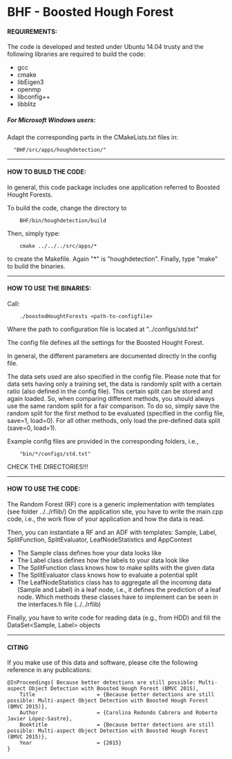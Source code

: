 # BHF - Boosted Hough Forest

#### REQUIREMENTS:


The code is developed and tested under Ubuntu 14.04 trusty and the following libraries are 
required to build the code:
+ gcc
+ cmake
+ libEigen3
+ openmp
+ libconfig++
+ libblitz

##### For Microsoft Windows users:
    
Adapt the corresponding parts in the CMakeLists.txt files in:
            
      "BHF/src/apps/houghdetection/"

---

#### HOW TO BUILD THE CODE:


In general, this code package includes one application referred to Boosted Hought Forests.

To build the code, change the directory to 

```
    BHF/bin/houghdetection/build
```

Then, simply type:
 
```
    cmake ../../../src/apps/*
```
to create the Makefile. Again "\*" is "houghdetection". 
Finally, type "make" to build the binaries. 

---

#### HOW TO USE THE BINARIES:


Call:

```
    ./boostedHoughtForests <path-to-configfile>
```
Where the path to configuration file is located at "../configs/std.txt"

The config file defines all the settings for the Boosted Hought Forest. 

In general, the different parameters are documented directly in the config file. 

The data sets used are also specified in the config file. Please note that for data sets having only 
a training set, the data is randomly split with a certain ratio (also defined in the config file). 
This certain split can be stored and again loaded. So, when comparing different methods, you should 
always use the same random split for a fair comparison. To do so, simply save the random split for the 
first method to be evaluated (specified in the config file, save=1, load=0). For all other methods, only load the pre-defined data split (save=0, load=1). 

Example config files are provided in the corresponding folders, i.e., 
```
    "bin/*/configs/std.txt"
```
CHECK THE DIRECTORIES!!!

---

#### HOW TO USE THE CODE:
The Random Forest (RF) core is a generic implementation with templates (see folder ../../rflib/)
On the application site, you have to write the main.cpp code, i.e., the work flow of your application
and how the data is read.

Then, you can instantiate a RF and an ADF with templates:
Sample, Label, SplitFunction, SplitEvaluator, LeafNodeStatistics and AppContext
+ The Sample class defines how your data looks like
+ The Label class defines how the labels to your data look like
+ The SplitFunction class knows how to make splits with the given data
+ The SplitEvaluator class knows how to evaluate a potential split
+ The LeafNodeStatistics class has to aggregate all the incoming data (Sample and Label)
     in a leaf node, i.e., it defines the prediction of a leaf node.
Which methods these classes have to implement can be seen in the interfaces.h file (../../rflib)

Finally, you have to write code for reading data (e.g., from HDD) and fill the
DataSet<Sample, Label> objects

---

#### CITING

If you make use of this data and software, please cite the following reference in any publications:

    @InProceedings{ Because better detections are still possible: Multi-aspect Object Detection with Boosted Hough Forest (BMVC 2015),
        Title                    = {Because better detections are still possible: Multi-aspect Object Detection with Boosted Hough Forest (BMVC 2015)},
        Author                   = {Carolina Redondo Cabrera and Roberto Javier López-Sastre},
        Booktitle                = {Because better detections are still possible: Multi-aspect Object Detection with Boosted Hough Forest (BMVC 2015)},
        Year                     = {2015}
    }

